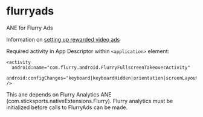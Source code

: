 # flurryads
ANE for Flurry Ads

Information on [setting up rewarded video ads](https://developer.yahoo.com/flurry/docs/publisher/gettingstarted/appcirclerewardedads/#server-side-rewarded-ads)

Required activity in App Descriptor within `<application>` element:

```
<activity 
  android:name="com.flurry.android.FlurryFullscreenTakeoverActivity"
  android:configChanges="keyboard|keyboardHidden|orientation|screenLayout|uiMode|screenSize|smallestScreenSize" />
```

This ane depends on Flurry Analytics ANE (com.sticksports.nativeExtensions.Flurry). Flurry analytics must be initialized before calls to FlurryAds can be made.

